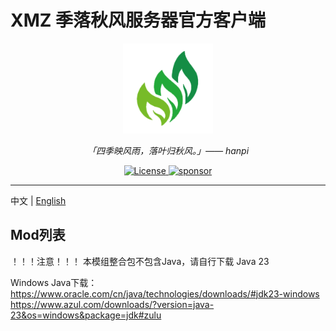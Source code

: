# XMZ 季落秋风服务器官方客户端
<div align="center">
  <a href="https://www.xm233.cn/JFServer"><img width="144px" alt="logo" src="https://github.com/xmmtx/XMZ-JFServer-Client/blob/main/logo.png"/></a>
  <p><em>「四季映风雨，落叶归秋风。」—— hanpi</em></p>
<div>
  <a href="./LICENSE">
    <img src="https://img.shields.io/github/license/xmmtx/XMZ-JFServer-Client" alt="License" />
  </a>
  <a href="https://www.xm233.cn/sponsor">
    <img src="https://img.shields.io/badge/%24-sponsor-F87171.svg" alt="sponsor" />
  </a>
</div>
</div>

---

中文 | [English](./README_EN.md)

## Mod列表
<!--
1. **Mod A** - 作者: Developer A - [下载链接](https://example.com/modA) - 许可证: MIT
2. **Mod B** - 作者: Developer B - [下载链接](https://example.com/modB) - 许可证: GPLv3
-->
！！！注意！！！
本模组整合包不包含Java，请自行下载 Java 23

Windows Java下载： <br>
https://www.oracle.com/cn/java/technologies/downloads/#jdk23-windows <br>
https://www.azul.com/downloads/?version=java-23&os=windows&package=jdk#zulu <br>
